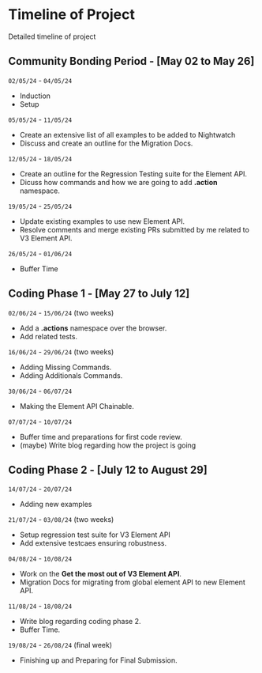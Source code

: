 # Timeline of Project

Detailed timeline of project

## Community Bonding Period - [May 02 to May 26]

`02/05/24` - `04/05/24`

- Induction
- Setup

`05/05/24` - `11/05/24`

- Create an extensive list of all examples to be added to Nightwatch
- Discuss and create an outline for the Migration Docs.

`12/05/24` - `18/05/24`

- Create an outline for the Regression Testing suite for the Element API.
- Dicuss how commands and how we are going to add **.action** namespace.

`19/05/24` - `25/05/24`

- Update existing examples to use new Element API.
- Resolve comments and merge existing PRs submitted by me related to V3 Element API.

`26/05/24` - `01/06/24`

- Buffer Time

## Coding Phase 1 - [May 27 to July 12]

`02/06/24` - `15/06/24` (two weeks)

- Add a **.actions** namespace over the browser.
- Add related tests.

`16/06/24` - `29/06/24` (two weeks)

- Adding Missing Commands.
- Adding Additionals Commands.

`30/06/24` - `06/07/24`

- Making the Element API Chainable.

`07/07/24` - `10/07/24`

- Buffer time and preparations for first code review.
- (maybe) Write blog regarding how the project is going


## Coding Phase 2 - [July 12 to August 29]

`14/07/24` - `20/07/24`

- Adding new examples

`21/07/24` - `03/08/24` (two weeks)

- Setup regression test suite for V3 Element API
- Add extensive testcaes ensuring robustness.

`04/08/24` - `10/08/24`

- Work on the **Get the most out of V3 Element API**.
- Migration Docs for migrating from global element API to new Element API.

`11/08/24` - `18/08/24`

- Write blog regarding coding phase 2.
- Buffer Time.

`19/08/24` - `26/08/24` (final week)

- Finishing up and Preparing for Final Submission.



